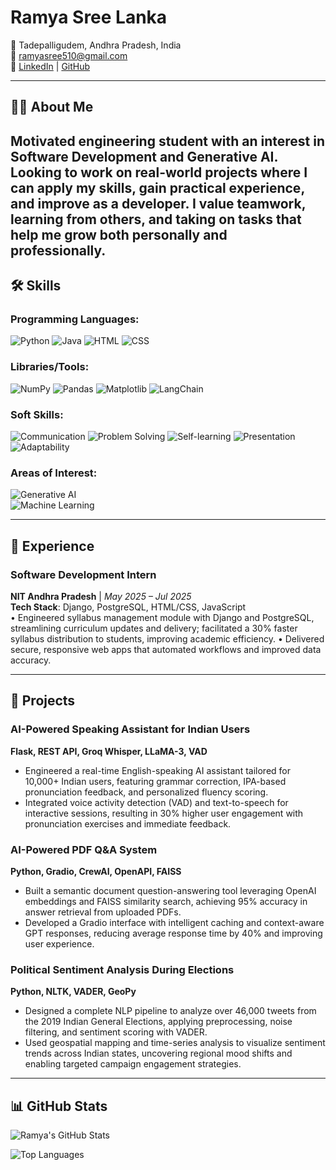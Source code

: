 # Ramya Sree Lanka

📍 Tadepalligudem, Andhra Pradesh, India  
📧 [ramyasree510@gmail.com](mailto:prudhvisaranyatatini@gmail.com)  
🔗 [LinkedIn](https://www.linkedin.com/in/ramya-sree-lanka/) | [GitHub](https://github.com/ramyasreelanka5)

---

## 👩‍💻 About Me

Motivated engineering student with an interest in Software Development and Generative AI. Looking to work on real-world projects where I can apply my skills, gain practical experience, and improve as a developer. I value teamwork, learning from
others, and taking on tasks that help me grow both personally and professionally.
---

## 🛠️ Skills

### Programming Languages:
![Python](https://img.shields.io/badge/-Python-3776AB?logo=python&logoColor=white) ![Java](https://img.shields.io/badge/-Java-007396?logo=java&logoColor=white) ![HTML](https://img.shields.io/badge/-HTML5-E34F26?logo=html5&logoColor=white) ![CSS](https://img.shields.io/badge/-CSS3-1572B6?logo=css3&logoColor=white)  

### Libraries/Tools:  
![NumPy](https://img.shields.io/badge/-NumPy-013243?logo=numpy&logoColor=white) ![Pandas](https://img.shields.io/badge/-Pandas-150458?logo=pandas&logoColor=white) ![Matplotlib](https://img.shields.io/badge/-Matplotlib-11557C?logo=python&logoColor=white) ![LangChain](https://img.shields.io/badge/-LangChain-FF6F00?logo=chain&logoColor=white) 


### Soft Skills:
![Communication](https://img.shields.io/badge/-Communication-0078D4?logo=messenger&logoColor=white) ![Problem Solving](https://img.shields.io/badge/-Problem%20Solving-FF6F00?logo=lightbulb&logoColor=white) ![Self-learning](https://img.shields.io/badge/-Self--learning-4CAF50?logo=book&logoColor=white) ![Presentation](https://img.shields.io/badge/-Presentation-FF4081?logo=google-slides&logoColor=white) ![Adaptability](https://img.shields.io/badge/-Adaptability-FFC107?logo=rocket&logoColor=white)  

### Areas of Interest: 
![Generative AI](https://img.shields.io/badge/-Generative%20AI-8E44AD?logo=artstation&logoColor=white)  
![Machine Learning](https://img.shields.io/badge/-Machine%20Learning-27AE60?logo=tensorflow&logoColor=white)  


---

## 💼 Experience

### **Software Development Intern**  
**NIT Andhra Pradesh** | *May 2025 – Jul 2025*  
**Tech Stack**: Django, PostgreSQL, HTML/CSS, JavaScript  
• Engineered syllabus management module with Django and PostgreSQL, streamlining curriculum updates and
delivery; facilitated a 30% faster syllabus distribution to students, improving academic efficiency.
• Delivered secure, responsive web apps that automated workflows and improved data accuracy.

---

## 🚀 Projects

### **AI-Powered Speaking Assistant for Indian Users**  
**Flask, REST API, Groq Whisper, LLaMA-3, VAD**  
- Engineered a real-time English-speaking AI assistant tailored for 10,000+ Indian users, featuring grammar correction, IPA-based pronunciation feedback, and personalized fluency scoring.  
- Integrated voice activity detection (VAD) and text-to-speech for interactive sessions, resulting in 30% higher user engagement with pronunciation exercises and immediate feedback.

### **AI-Powered PDF Q&A System**  
**Python, Gradio, CrewAI, OpenAPI, FAISS**  
- Built a semantic document question-answering tool leveraging OpenAI embeddings and FAISS similarity search, achieving 95% accuracy in answer retrieval from uploaded PDFs.  
- Developed a Gradio interface with intelligent caching and context-aware GPT responses, reducing average response time by 40% and improving user experience.

### **Political Sentiment Analysis During Elections**  
**Python, NLTK, VADER, GeoPy**  
- Designed a complete NLP pipeline to analyze over 46,000 tweets from the 2019 Indian General Elections, applying preprocessing, noise filtering, and sentiment scoring with VADER.  
- Used geospatial mapping and time-series analysis to visualize sentiment trends across Indian states, uncovering regional mood shifts and enabling targeted campaign engagement strategies.

---

## 📊 GitHub Stats


![Ramya's GitHub Stats](https://github-readme-stats.vercel.app/api?username=ramyasreelanka5&show_icons=true&theme=dark&hide_border=false&include_all_commits=true&count_private=true)

![Top Languages](https://github-readme-stats.vercel.app/api/top-langs/?username=ramyasreelanka5&layout=compact&theme=dark&hide_border=false)

